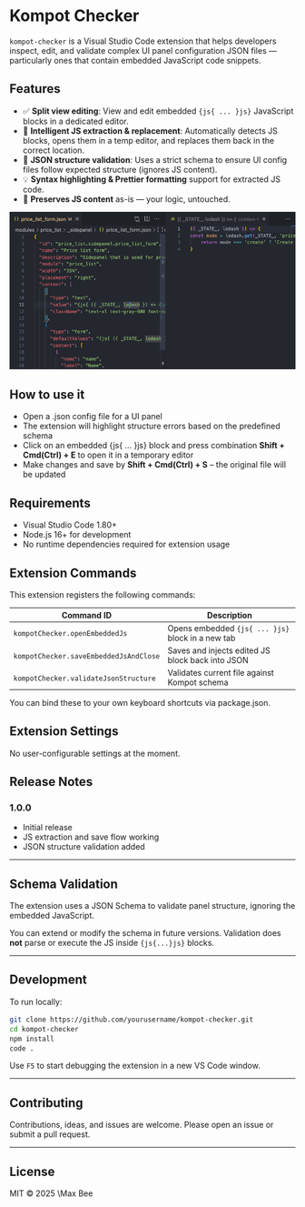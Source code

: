 # Kompot Checker

`kompot-checker` is a Visual Studio Code extension that helps developers inspect, edit, and validate complex UI panel configuration JSON files — particularly ones that contain embedded JavaScript code snippets.

## Features

- ✅ **Split view editing**: View and edit embedded `{js{ ... }js}` JavaScript blocks in a dedicated editor.
- 🧠 **Intelligent JS extraction & replacement**: Automatically detects JS blocks, opens them in a temp editor, and replaces them back in the correct location.
- 📏 **JSON structure validation**: Uses a strict schema to ensure UI config files follow expected structure (ignores JS content).
- 💡 **Syntax highlighting & Prettier formatting** support for extracted JS code.
- 🔐 **Preserves JS content** as-is — your logic, untouched.

![Split view example](/src/img/split-view.png)

## How to use it

- Open a .json config file for a UI panel
- The extension will highlight structure errors based on the predefined schema
- Click on an embedded {js{ ... }js} block and press combination **Shift + Cmd(Ctrl) + E** to open it in a temporary editor
- Make changes and save by **Shift + Cmd(Ctrl) + S** – the original file will be updated

## Requirements

- Visual Studio Code 1.80+
- Node.js 16+ for development
- No runtime dependencies required for extension usage

## Extension Commands

This extension registers the following commands:

| Command ID                             | Description                                       |
| -------------------------------------- | ------------------------------------------------- |
| `kompotChecker.openEmbeddedJs`         | Opens embedded `{js{ ... }js}` block in a new tab |
| `kompotChecker.saveEmbeddedJsAndClose` | Saves and injects edited JS block back into JSON  |
| `kompotChecker.validateJsonStructure`  | Validates current file against Kompot schema      |

You can bind these to your own keyboard shortcuts via package.json.

## Extension Settings

No user-configurable settings at the moment.

## Release Notes

### 1.0.0

- Initial release
- JS extraction and save flow working
- JSON structure validation added

---

## Schema Validation

The extension uses a JSON Schema to validate panel structure, ignoring the embedded JavaScript.

You can extend or modify the schema in future versions. Validation does **not** parse or execute the JS inside `{js{...}js}` blocks.

---

## Development

To run locally:

```bash
git clone https://github.com/yourusername/kompot-checker.git
cd kompot-checker
npm install
code .
```

Use `F5` to start debugging the extension in a new VS Code window.

---

## Contributing

Contributions, ideas, and issues are welcome. Please open an issue or submit a pull request.

---

## License

MIT © 2025 \Max Bee
